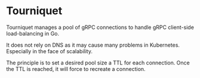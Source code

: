 # Tourniquet

Tourniquet manages a pool of gRPC connections to handle gRPC client-side load-balancing in Go.

It does not rely on DNS as it may cause many problems in Kubernetes. Especially in the face of scalability.

The principle is to set a desired pool size a TTL for each connection. Once the TTL is reached, it will force to recreate a connection.  
